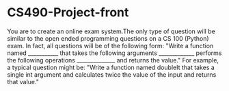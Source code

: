 # CS490-Project-front
You are to create an online exam system.The only type of question  will be similar to the open ended programming questions on a CS 100 (Python) exam. In fact, all questions will be of the following form:  "Write a function named ___________ that takes the following arguments _____________ performs the following operations ______________ and returns the value."  For example, a typical question might be:  "Write a function named doubleIt that takes a single int argument and calculates twice the value of the input and returns that value."
